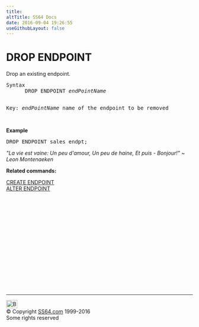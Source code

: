 ```yaml
---
title:
altTitle: SS64 Docs
date: 2016-09-04 19:26:55
useGithubLayout: false
---
```

<!-- #BeginLibraryItem "/Library/head_sql.lbi" --><!-- #EndLibraryItem --><h1> DROP ENDPOINT</h1>
<p>Drop an existing endpoint.</p>
<pre>Syntax
      DROP ENDPOINT <i>endPointName</i>

Key:
    <i>endPointName</i>    name of the endpoint to be removed

</pre>
<p><b>Example</b></p>
<pre>DROP ENDPOINT sales_endpt;</pre>
<p class="quote"><i>"La vie est vaine:
Un peu d'amour,
Un peu de haine,
Et puis - Bonjour!" ~ Leon Montenaeken</i></p>
<p><b>Related commands:</b></p>
<p>  <a href="endpoint_c.html">CREATE ENDPOINT</a><br>
<a href="endpoint_a.html">ALTER ENDPOINT</a></p><!-- #BeginLibraryItem "/Library/foot_sql.lbi" --><p>
<!-- ss64-sql -->
<ins class="adsbygoogle" style="display:inline-block;width:300px;height:250px" data-ad-client="ca-pub-6140977852749469" data-ad-slot="6953563613"></ins>
<script>
(adsbygoogle = window.adsbygoogle || []).push({});
</script></p>
<hr>
<div id="bl" class="footer"><a href="endpoint_d.html#"><img src="../images/top.png" width="30" height="22" alt="Back to the Top"></a></div>
<div id="br" class="footer, tagline">© Copyright <a href="../index.html">SS64.com</a> 1999-2016<br>
Some rights reserved</div><!-- #EndLibraryItem -->

